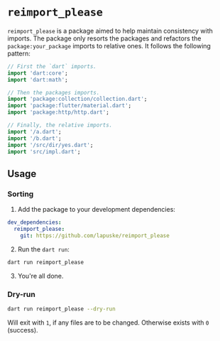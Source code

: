 `reimport_please`
=================

`reimport_please` is a package aimed to help maintain consistency with imports. The package only resorts the packages and refactors the `package:your_package` imports to relative ones. It follows the following pattern:

```dart
// First the `dart` imports.
import 'dart:core';
import 'dart:math';

// Then the packages imports.
import 'package:collection/collection.dart';
import 'package:flutter/material.dart';
import 'package:http/http.dart';

// Finally, the relative imports.
import '/a.dart';
import '/b.dart';
import '/src/dir/yes.dart';
import 'src/impl.dart';
```




## Usage


### Sorting

1. Add the package to your development dependencies:

```yaml
dev_dependencies:
  reimport_please:
    git: https://github.com/lapuske/reimport_please
```

2. Run the `dart run`:

```bash
dart run reimport_please
```

3. You're all done.


### Dry-run

```bash
dart run reimport_please --dry-run
```

Will exit with `1`, if any files are to be changed. Otherwise exists with `0` (success).
